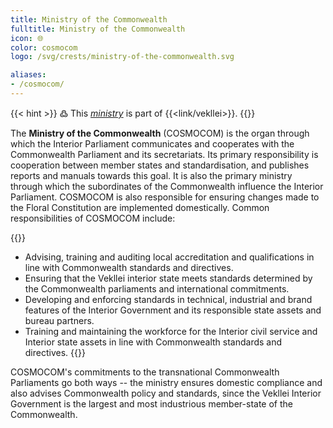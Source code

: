 ```yaml
---
title: Ministry of the Commonwealth
fulltitle: Ministry of the Commonwealth
icon: 🌐
color: cosmocom
logo: /svg/crests/ministry-of-the-commonwealth.svg

aliases:
- /cosmocom/
---
```

{{< hint >}}
߷ This *[ministry](/ministries/)* is part of {{<link/vekllei>}}.
{{</hint>}}

The <span class="fi fi-min-commonwealth fis"></span> **Ministry of the Commonwealth** (COSMOCOM) is the organ through which the Interior Parliament communicates and cooperates with the Commonwealth Parliament and its secretariats. Its primary responsibility is cooperation between member states and standardisation, and publishes reports and manuals towards this goal. It is also the primary ministry through which the subordinates of the Commonwealth influence the Interior Parliament. COSMOCOM is also responsible for ensuring changes made to the Floral Constitution are implemented domestically. Common responsibilities of COSMOCOM include:

{{<hint panel>}}
* Advising, training and auditing local accreditation and qualifications in line with Commonwealth standards and directives.
* Ensuring that the Vekllei interior state meets standards determined by the Commonwealth parliaments and international commitments.
* Developing and enforcing standards in technical, industrial and brand features of the Interior Government and its responsible state assets and bureau partners.
* Training and maintaining the workforce for the Interior civil service and Interior state assets in line with Commonwealth standards and directives.
{{</hint>}}

COSMOCOM's commitments to the transnational Commonwealth Parliaments go both ways -- the ministry ensures domestic compliance and also advises Commonwealth policy and standards, since the Vekllei Interior Government is the largest and most industrious member-state of the Commonwealth.
